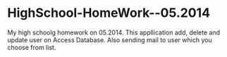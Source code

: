 # HighSchool-HomeWork--05.2014

My high schoolg homework on 05.2014.
This appllication add, delete and update user on Access Database. Also sending mail to user which you choose from list.

